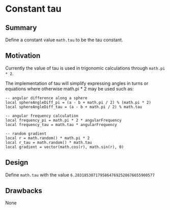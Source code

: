 # Constant tau

## Summary

Define a constant value `math.tau` to be the tau constant.

## Motivation

Currently the value of tau is used in trigonomic calculations through `math.pi * 2`.

The implementation of tau will simplify expressing angles in turns or equations where otherwise math.pi * 2 may be used such as:

```
-- angular difference along a sphere
local sphereAngleDiff_pi = (a - b + math.pi / 2) % (math.pi * 2)
local sphereAngleDiff_tau = (a - b + math.pi / 2) % math.tau

-- angular frequency calculation
local frequency_pi = math.pi * 2 * angularFrequency
local frequency_tau = math.tau * angularFrequency

-- random gradient
local r = math.random() * math.pi * 2
local r_tau = math.random() * math.tau
local gradient = vector(math.cos(r), math.sin(r), 0)
```

## Design

Define `math.tau` with the value `6.28318530717958647692528676655900577`

## Drawbacks

None
